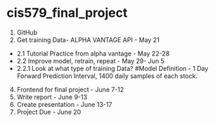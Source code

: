 # cis579_final_project

1. GitHub
1. Get training Data- ALPHA VANTAGE API - May 21
- 2.1 Tutorial Practice from alpha vantage - May 22-28 
- 2.2 Improve model, retrain, repeat - May 29- Jun 5
- 2.2.1 Look at what type of training Data? 
#Model Definition - 1 Day Forward Prediction Interval, 1400 daily samples of each stock. 

4. Frontend for final project - June 7-12
5. Write report - June 9-13
6. Create presentation - June 13-17
7. Project Due - June 20 
